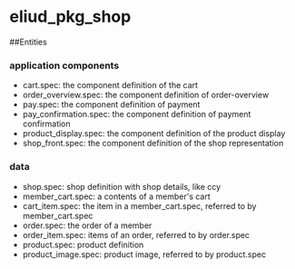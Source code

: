 # eliud_pkg_shop

##Entities
### application components
- cart.spec: the component definition of the cart
- order_overview.spec: the component definition of order-overview
- pay.spec: the component definition of payment
- pay_confirmation.spec: the component definition of payment confirmation
- product_display.spec: the component definition of the product display
- shop_front.spec: the component definition of the shop representation

### data
- shop.spec: shop definition with shop details, like ccy
- member_cart.spec: a contents of a member's cart
- cart_item.spec: the item in a member_cart.spec, referred to by member_cart.spec
- order.spec: the order of a member
- order_item.spec: items of an order, referred to by order.spec
- product.spec: product definition
- product_image.spec: product image, referred to by product.spec

